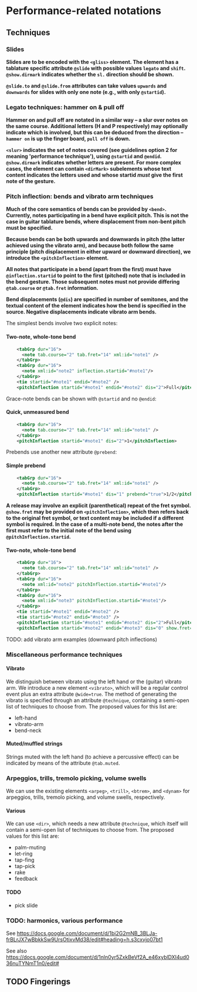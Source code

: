 # Performance-related notations

## Techniques
### Slides

**Slides are to be encoded with the `<gliss>` element. The element has a tablature specific attribute `@slide` with possible values `legato` and `shift`. `@show.dirmark` indicates whether the `sl.` direction should be shown.**

**`@slide.to` and `@slide.from` attributes can take values `upwards` and `downwards` for slides with only one note (e.g., with only `@startid`).**

### Legato techniques: hammer on & pull off 

**Hammer on and pull off are notated in a similar way – a slur over notes on the same course. Additional letters (H and P respectively) may optionally indicate which is involved, but this can be deduced from the direction – `hammer on` is up the finger board, `pull off` is down.**

**`<slur>` indicates the set of notes covered (see guidelines option 2 for meaning 'performance technique'), using `@startid` and `@endid`. `@show.dirmark` indicates whether letters are present. For more complex cases, the element can contain `<dirMark>` subelements whose text content indicates the letters used and whose startid *must* give the first note of the gesture.**


### Pitch inflection: bends and vibrato arm techniques 

**Much of the core semantics of bends can be provided by `<bend>`. Currently, notes participating in a bend have explicit pitch. This is not the case in guitar tablature bends, where displacement from non-bent pitch must be specified.** 

**Because bends can be both upwards and downwards in pitch (the latter achieved using the vibrato arm), and because both follow the same principle (pitch displacement in either upward or downward direction), we introduce the `<pitchInflection>` element.** 

**All notes that participate in a bend (apart from the first) must have `@inflection.startid` to point to the first (pitched) note that is included in the bend gesture. Those subsequent notes must not provide differing `@tab.course` or `@tab.fret` information.**

**Bend displacements (`@dis`) are specified in number of semitones, and the textual content of the element indicates how the bend is specified in the source. Negative displacements indicate vibrato arm bends.**

The simplest bends involve two explicit notes:
#### Two-note, whole-tone bend
```xml
    <tabGrp dur="16">
      <note tab.course="2" tab.fret="14" xml:id="note1" />
    </tabGrp>
    <tabGrp dur="16">
      <note xml:id="note2" inflection.startid="#note1"/>
    </tabGrp>
    <tie startid="#note1" endid="#note2" />
    <pitchInflection startid="#note1" endid="#note2" dis="2">Full</pitchInflection>
```
Grace-note bends can be shown with `@startid` and no `@endid`:
#### Quick, unmeasured bend
```xml
    <tabGrp dur="16">
      <note tab.course="2" tab.fret="14" xml:id="note1" />
    </tabGrp>
    <pitchInflection startid="#note1" dis="2">1</pitchInflection>
```
Prebends use another new attribute `@prebend`:
#### Simple prebend
```xml
    <tabGrp dur="16">
      <note tab.course="2" tab.fret="14" xml:id="note1" />
    </tabGrp>
    <pitchInflection startid="#note1" dis="1" prebend="true">1/2</pitchInflection>
```
**A release may involve an explicit (parenthetical) repeat of the fret symbol. `@show.fret` may be provided on `<pitchInflection>`, which then refers back to the original fret symbol, or text content may be included if a different symbol is required. In the case of a multi-note bend, the notes after the first must refer to the initial note of the bend using `@pitchInflection.startid`.**

#### Two-note, whole-tone bend
```xml
    <tabGrp dur="16">
      <note tab.course="2" tab.fret="14" xml:id="note1" />
    </tabGrp>
    <tabGrp dur="16">
      <note xml:id="note2" pitchInflection.startid="#note1"/>
    </tabGrp>
    <tabGrp dur="16">
      <note xml:id="note3" pitchInflection.startid="#note1"/>
    </tabGrp>
    <tie startid="#note1" endid="#note2" />
    <tie startid="#note2" endid="#note3" />
    <pitchInflection startid="#note1" endid="#note2" dis="2">Full</pitchInflection>
    <pitchInflection startid="#note2" endid="#note3" dis="0" show.fret="true" show.fret.enclose="paren"/>
```
TODO: add vibrato arm examples (downward pitch inflections)

### Miscellaneous performance techniques

#### Vibrato

We distinguish between vibrato using the left hand or the (guitar) vibrato arm. We introduce a new element `<vibrato>`, which will be a regular control event plus an extra attribute `@wide=true`. The method of generating the vibrato is specified through an attribute `@technique`, containing a semi-open list of techniques to choose from. The proposed values for this list are:

* left-hand
* vibrato-arm
* bend-neck

#### Muted/muffled strings

Strings muted with the left hand (to achieve a percussive effect) can be indicated by means of the attribute `@tab.muted`. 

### Arpeggios, trills, tremolo picking, volume swells

We can use the existing elements `<arpeg>`, `<trill>`, `<btrem>`, and `<dynam>` for arpeggios, trills, tremolo picking, and volume swells, respectively.  

#### Various 

We can use `<dir>`, which needs a new attribute `@technique`, which itself will contain a semi-open list of techniques to choose from. The proposed values for this list are:

* palm-muting
* let-ring
* tap-fing
* tap-pick
* rake
* feedback

#### TODO
* pick slide

### TODO: harmonics, various performance

See https://docs.google.com/document/d/1bi2G2mNB_3BLJa-frBLrJX7wBbkkSw9UrsOtixvMd38/edit#heading=h.s3cxvjo07bt1

See also https://docs.google.com/document/d/1nln0yr5ZxkBeVf2A_e46xyblDXI4ud036nuTYNmT1n0/edit#

## TODO Fingerings
